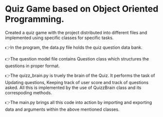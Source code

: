 # Quiz Game based on Object Oriented Programming.
Created a quiz game with the project distributed into different files and implemented using specific classes for specific tasks.

👉In the program, the data.py file holds the quiz question data bank. 

👉The question model file contains Question class which structures the questions in proper format.

👉The quizz_brain.py is truely the brain of the Quiz. It performs the task of Updating questions, Keeping track of user score and track of questions asked.
All this is implemented by the use of QuizzBrain class and its correspoding methods.

👉The main.py brings all this code into action by importing and exporting data and arguments within the above mentioned classes.
